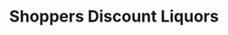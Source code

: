 ---
title: "Shoppers Discount Liquors"
url: /windsor-mill/shoppers-discount-liquors/
shop: alcohol
---